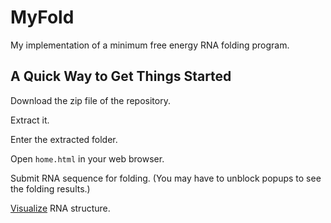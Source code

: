 # MyFold
My implementation of a minimum free energy RNA folding program.

## A Quick Way to Get Things Started

Download the zip file of the repository.

Extract it.

Enter the extracted folder.

Open `home.html` in your web browser.

Submit RNA sequence for folding. (You may have to unblock popups to see the folding results.)

[Visualize](https://rnacanvas.app) RNA structure.
